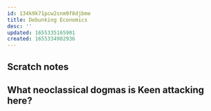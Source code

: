 ```yaml
---
id: 134k9k71pcw2snm9f8djbme
title: Debunking Economics
desc: ''
updated: 1655335165901
created: 1655334902936
---
```


## Scratch notes

What neoclassical dogmas is Keen attacking here?
- 
